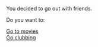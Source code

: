 You decided to go out with friends.

Do you want to:

[Go to movies](movies.md)  
[Go clubbing](clubbing.md)
